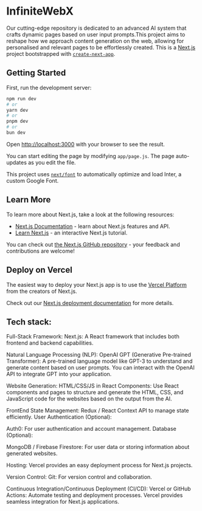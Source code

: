 # InfiniteWebX

Our cutting-edge repository is dedicated to an advanced AI system that crafts dynamic pages based on user input prompts.This project aims to reshape how we approach content generation on the web, allowing for personalised and relevant pages to be effortlessly created.
This is a [Next.js](https://nextjs.org/) project bootstrapped with [`create-next-app`](https://github.com/vercel/next.js/tree/canary/packages/create-next-app).

## Getting Started

First, run the development server:

```bash
npm run dev
# or
yarn dev
# or
pnpm dev
# or
bun dev
```

Open [http://localhost:3000](http://localhost:3000) with your browser to see the result.

You can start editing the page by modifying `app/page.js`. The page auto-updates as you edit the file.

This project uses [`next/font`](https://nextjs.org/docs/basic-features/font-optimization) to automatically optimize and load Inter, a custom Google Font.

## Learn More

To learn more about Next.js, take a look at the following resources:

- [Next.js Documentation](https://nextjs.org/docs) - learn about Next.js features and API.
- [Learn Next.js](https://nextjs.org/learn) - an interactive Next.js tutorial.

You can check out [the Next.js GitHub repository](https://github.com/vercel/next.js/) - your feedback and contributions are welcome!

## Deploy on Vercel

The easiest way to deploy your Next.js app is to use the [Vercel Platform](https://vercel.com/new?utm_medium=default-template&filter=next.js&utm_source=create-next-app&utm_campaign=create-next-app-readme) from the creators of Next.js.

Check out our [Next.js deployment documentation](https://nextjs.org/docs/deployment) for more details.

## Tech stack:

Full-Stack Framework:
Next.js: A React framework that includes both frontend and backend capabilities.

Natural Language Processing (NLP):
OpenAI GPT (Generative Pre-trained Transformer): A pre-trained language model like GPT-3 to understand and generate content based on user prompts. You can interact with the OpenAI API to integrate GPT into your application.

Website Generation:
HTML/CSS/JS in React Components: Use React components and pages to structure and generate the HTML, CSS, and JavaScript code for the websites based on the output from the AI.

FrontEnd State Management:
Redux / React Context API to manage state efficiently.
User Authentication (Optional):

Auth0: For user authentication and account management.
Database (Optional):

MongoDB / Firebase Firestore: For user data or storing information about generated websites.

Hosting:
Vercel provides an easy deployment process for Next.js projects.

Version Control:
Git: For version control and collaboration.

Continuous Integration/Continuous Deployment (CI/CD):
Vercel or GitHub Actions: Automate testing and deployment processes. Vercel provides seamless integration for Next.js applications.
